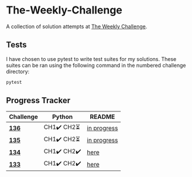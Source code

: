 # The-Weekly-Challenge
 
 A collection of solution attempts at [The Weekly Challenge](https://theweeklychallenge.org/).


## Tests
 I have chosen to use pytest to write test suites for my solutions.
These suites can be ran using the following command in the numbered challenge directory:

 ```bash
 pytest
 ```


## Progress Tracker

| Challenge                                                                       | Python        | README |
| ----------                                                                      | ------------  | ------ |
| **[136](https://theweeklychallenge.org/blog/perl-weekly-challenge-136/)**       | CH1✔️  CH2⏳   | [in progress](.\136\python\README.md)       |
| **[135](https://theweeklychallenge.org/blog/perl-weekly-challenge-135/)**       | CH1✔️  CH2⏳   | [in progress](.\135\python\README.md)       |
| **[134](https://theweeklychallenge.org/blog/perl-weekly-challenge-134/)**       | CH1✔️ CH2✔️  | [here](.\134\python\README.md)       |
| **[133](https://theweeklychallenge.org/blog/perl-weekly-challenge-133/)**       | CH1✔️ CH2✔️  | [here](.\133\python\README.md)      |

